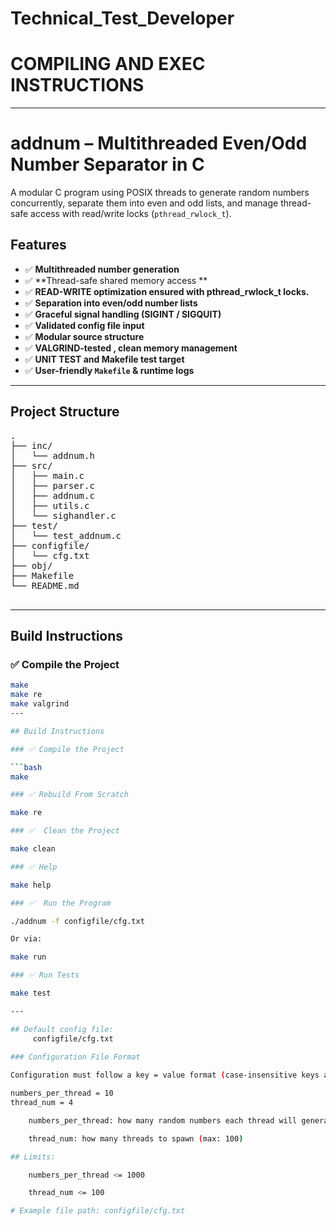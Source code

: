 # Technical_Test_Developer
# COMPILING AND EXEC INSTRUCTIONS
--------------------------------
# addnum – Multithreaded Even/Odd Number Separator in C

A modular C program using POSIX threads to generate random numbers concurrently, separate them into even and odd lists, and manage thread-safe access with read/write locks (`pthread_rwlock_t`).

## Features

- ✅ **Multithreaded number generation**
- ✅ **Thread-safe shared memory access **
- ✅ **READ-WRITE optimization ensured with pthread_rwlock_t locks.**
- ✅ **Separation into even/odd number lists**
- ✅ **Graceful signal handling (SIGINT / SIGQUIT)**
- ✅ **Validated config file input**
- ✅ **Modular source structure**
- ✅ **VALGRIND-tested , clean memory management**
- ✅ **UNIT TEST and Makefile test target**
- ✅ **User-friendly `Makefile` & runtime logs**

---

## Project Structure

<pre>
.
├── inc/
│   └── addnum.h
├── src/
│   ├── main.c
│   ├── parser.c
│   ├── addnum.c
│   ├── utils.c
│   └── sighandler.c
├── test/
│   └── test_addnum.c
├── configfile/
│   └── cfg.txt
├── obj/                 
├── Makefile           
└── README.md

</pre>


---

## Build Instructions

### ✅ Compile the Project

```bash
make
make re
make valgrind
---

## Build Instructions

### ✅ Compile the Project

```bash
make

### ✅ Rebuild From Scratch

make re

### ✅  Clean the Project

make clean

### ✅ Help

make help

### ✅  Run the Program

./addnum -f configfile/cfg.txt

Or via:

make run

### ✅ Run Tests

make test

---

## Default config file:
     configfile/cfg.txt
     
### Configuration File Format

Configuration must follow a key = value format (case-insensitive keys allowed):

numbers_per_thread = 10
thread_num = 4

    numbers_per_thread: how many random numbers each thread will generate (max: 1000)

    thread_num: how many threads to spawn (max: 100)

## Limits:

    numbers_per_thread <= 1000

    thread_num <= 100

# Example file path: configfile/cfg.txt